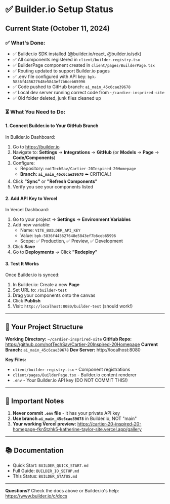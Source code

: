 # ✅ Builder.io Setup Status

## Current State (October 11, 2024)

### ✅ What's Done:
- ✅ Builder.io SDK installed (@builder.io/react, @builder.io/sdk)
- ✅ All components registered in `client/builder-registry.tsx`
- ✅ BuilderPage component created in `client/pages/BuilderPage.tsx`
- ✅ Routing updated to support Builder.io pages
- ✅ .env file configured with API key: `bpk-5836f445627648e5843ef7b6ceb65996`
- ✅ Code pushed to GitHub branch: `ai_main_45c6cae39678`
- ✅ Local dev server running correct code from `~/cardier-insprired-site`
- ✅ Old folder deleted, junk files cleaned up

### ⏳ What You Need to Do:

#### 1. Connect Builder.io to Your GitHub Branch
In Builder.io Dashboard:
1. Go to https://builder.io
2. Navigate to: **Settings** → **Integrations** → **GitHub**
   (or **Models** → **Page** → **Code/Components**)
3. Configure:
   - Repository: `notTechSav/Cartier-20Inspired-20Homepage`
   - **Branch: `ai_main_45c6cae39678`** ⬅️ CRITICAL!
4. Click **"Sync"** or **"Refresh Components"**
5. Verify you see your components listed

#### 2. Add API Key to Vercel
In Vercel Dashboard:
1. Go to your project → **Settings** → **Environment Variables**
2. Add new variable:
   - Name: `VITE_BUILDER_API_KEY`
   - Value: `bpk-5836f445627648e5843ef7b6ceb65996`
   - Scope: ✅ Production, ✅ Preview, ✅ Development
3. Click **Save**
4. Go to **Deployments** → Click **"Redeploy"**

#### 3. Test It Works
Once Builder.io is synced:
1. In Builder.io: Create a new **Page**
2. Set URL to: `/builder-test`
3. Drag your components onto the canvas
4. Click **Publish**
5. Visit: `http://localhost:8080/builder-test` (should work!)

---

## 📂 Your Project Structure

**Working Directory:** `~/cardier-insprired-site`
**GitHub Repo:** https://github.com/notTechSav/Cartier-20Inspired-20Homepage
**Current Branch:** `ai_main_45c6cae39678`
**Dev Server:** http://localhost:8080

**Key Files:**
- `client/builder-registry.tsx` - Component registrations
- `client/pages/BuilderPage.tsx` - Builder.io content renderer
- `.env` - Your Builder.io API key (DO NOT COMMIT THIS!)

---

## 🚨 Important Notes

1. **Never commit `.env` file** - it has your private API key
2. **Use branch `ai_main_45c6cae39678`** in Builder.io, NOT "main"
3. **Your working Vercel preview:** https://cartier-20-inspired-20-homepage-fkn5tzhk5-katherine-taylor-site.vercel.app/gallery

---

## 📚 Documentation

- Quick Start: `BUILDER_QUICK_START.md`
- Full Guide: `BUILDER_IO_SETUP.md`
- This Status: `BUILDER_STATUS.md`

---

**Questions?** Check the docs above or Builder.io's help: https://www.builder.io/c/docs

